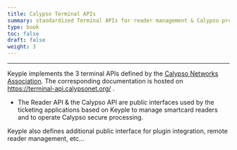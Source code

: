 ```yaml
---
title: Calypso Terminal APIs
summary: standardized Terminal APIs for reader management & Calypso processing
type: book
toc: false
draft: false
weight: 3
---
```


---
Keyple implements the 3 terminal APIs defined by the [Calypso Networks Association](https://calypsonet.org/). The corresponding documentation is hosted on https://terminal-api.calypsonet.org/ .
 - The Reader API & the Calypso API are public interfaces used by the ticketing applications based on Keyple to manage smartcard readers and to operate Calypso secure processing.

Keyple also defines additional public interface for plugin integration, remote reader management, etc...



